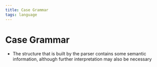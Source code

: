 ```yaml
---
title: Case Grammar
tags: language
---
```


# Case Grammar
- The structure that is built by the parser contains some semantic information, although further interpretation may also be necessary


























